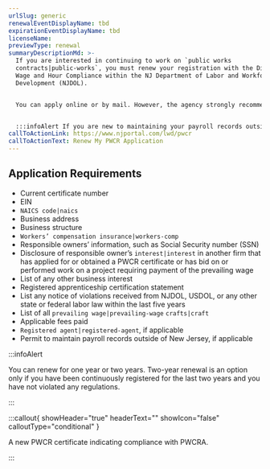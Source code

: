 ```yaml
---
urlSlug: generic
renewalEventDisplayName: tbd
expirationEventDisplayName: tbd
licenseName:
previewType: renewal
summaryDescriptionMd: >-
  If you are interested in continuing to work on `public works
  contracts|public-works`, you must renew your registration with the Division of
  Wage and Hour Compliance within the NJ Department of Labor and Workforce
  Development (NJDOL).


  You can apply online or by mail. However, the agency strongly recommends online applications. Effective August 15, 2024, applications can only be accepted online. If you cannot complete the online application, email pwcr@dol.nj.gov to notify the Public Works Contractor Registration (PWCR) section.


  :::infoAlert If you are new to maintaining your payroll records outside of New Jersey, then you must submit the [MW-42 (R-6-13)](https://www.nj.gov/labor/wageandhour/assets/PDFs/mw-42-payroll.pdf) form. This form will be e-mailed to you after you register. :::
callToActionLink: https://www.njportal.com/lwd/pwcr
callToActionText: Renew My PWCR Application
---
```


## Application Requirements

- Current certificate number
- EIN
- `NAICS code|naics`
- Business address
- Business structure
- `Workers’ compensation insurance|workers-comp`
- Responsible owners’ information, such as Social Security number (SSN)
- Disclosure of responsible owner’s `interest|interest` in another firm that has applied for or obtained a PWCR certificate or has bid on or performed work on a project requiring payment of the prevailing wage
- List of any other business interest
- Registered apprenticeship certification statement
- List any notice of violations received from NJDOL, USDOL, or any other state or federal labor law within the last five years
- List of all `prevailing wage|prevailing-wage` `crafts|craft`
- Applicable fees paid
- `Registered agent|registered-agent`, if applicable
- Permit to maintain payroll records outside of New Jersey, if applicable

:::infoAlert

You can renew for one year or two years. Two-year renewal is an option only if you have been continuously registered for the last two years and you have not violated any regulations.

:::

:::callout{ showHeader="true" headerText="" showIcon="false" calloutType="conditional" }

A new PWCR certificate indicating compliance with PWCRA.

:::
